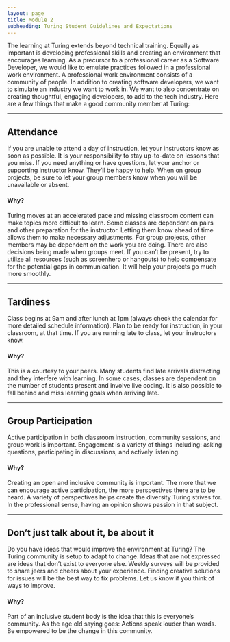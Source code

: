 ```yaml
---
layout: page
title: Module 2
subheading: Turing Student Guidelines and Expectations
---
```


The learning at Turing extends beyond technical training. Equally as important is developing professional skills and creating an environment that encourages learning. As a precursor to a professional career as a Software Developer, we would like to emulate practices followed in a professional work environment. A professional work environment consists of a community of people. In addition to creating software developers, we want to simulate an industry we want to work in. We want to also concentrate on creating thoughtful, engaging developers, to add to the tech industry. Here are a few things that make a good community member at Turing:

-------

## Attendance

If you are unable to attend a day of instruction, let your instructors know as soon as possible. It is your responsibility to stay up-to-date on lessons that you miss. If you need anything or have questions, let your anchor or supporting instructor know. They’ll be happy to help. When on group projects, be sure to let your group members know when you will be unavailable or absent.

#### Why?

Turing moves at an accelerated pace and missing classroom content can make topics more difficult to learn. Some classes are dependent on pairs and other preparation for the instructor. Letting them know ahead of time allows them to make necessary adjustments. For group projects, other members may be dependent on the work you are doing. There are also decisions being made when groups meet. If you can’t be present, try to utilize all resources (such as screenhero or hangouts) to help compensate for the potential gaps in communication. It will help your projects go much more smoothly.

-------

##  Tardiness

Class begins at 9am and after lunch at 1pm (always check the calendar for more detailed schedule information). Plan to be ready for instruction, in your classroom, at that time. If you are running late to class, let your instructors know.

#### Why?

This is a courtesy to your peers. Many students find late arrivals distracting and they interfere with learning. In some cases, classes are dependent on the number of students present and involve live coding. It is also possible to fall behind and miss learning goals when arriving late.

-------

## Group Participation

Active participation in both classroom instruction, community sessions, and group work is important. Engagement is a variety of things including: asking questions, participating in discussions, and actively listening.

#### Why?

Creating an open and inclusive community is important. The more that we can encourage active participation, the more perspectives there are to be heard. A variety of perspectives helps create the diversity Turing strives for. In the professional sense, having an opinion shows passion in that subject.

-------

## Don’t just talk about it, be about it

Do you have ideas that would improve the environment at Turing? The Turing community is setup to adapt to change.  Ideas that are not expressed are ideas that don’t exist to everyone else. Weekly surveys will be provided to share jeers and cheers about your experience. Finding creative solutions for issues will be the best way to fix problems. Let us know if you think of ways to improve.

#### Why?

Part of an inclusive student body is the idea that this is everyone’s community. As the age old saying goes: Actions speak louder than words. Be empowered to be the change in this community.
